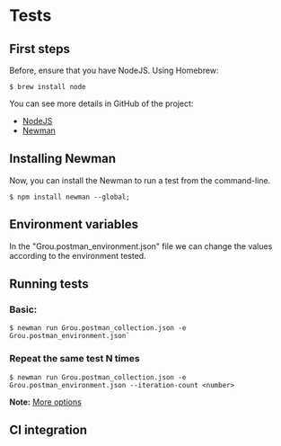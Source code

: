 # Tests

## First steps

Before, ensure that you have NodeJS. Using Homebrew:

```terminal
$ brew install node
```

You can see more details in GitHub of the project:

* [NodeJS](https://nodejs.org/en/download/package-manager/)
* [Newman](https://github.com/postmanlabs/newman)

## Installing Newman

Now, you can install the Newman to run a test from the command-line.

```terminal
$ npm install newman --global;
```

## Environment variables

In the "Grou.postman_environment.json" file we can change the values according to the environment tested.

## Running tests

### Basic:

```terminal
$ newman run Grou.postman_collection.json -e Grou.postman_environment.json`
```

### Repeat the same test N times

```terminal
$ newman run Grou.postman_collection.json -e Grou.postman_environment.json --iteration-count <number>
```

**Note:** [More options](https://github.com/postmanlabs/newman#command-line-options)

## CI integration